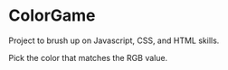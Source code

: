 # ColorGame
Project to brush up on Javascript, CSS, and HTML skills.

Pick the color that matches the RGB value.